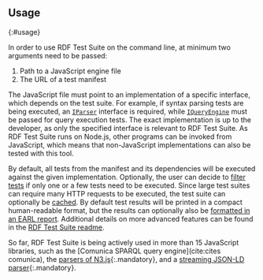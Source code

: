 ## Usage
{:#usage}

In order to use RDF Test Suite on the command line, at minimum two arguments need to be passed:

1. Path to a JavaScript engine file
2. The URL of a test manifest

The JavaScript file must point to an implementation of a specific interface, which depends on the test suite.
For example, if syntax parsing tests are being executed, an [`IParser`](https://github.com/rubensworks/rdf-test-suite.js/blob/master/lib/testcase/rdfsyntax/IParser.ts) interface is required,
while [`IQueryEngine`](https://github.com/rubensworks/rdf-test-suite.js/blob/master/lib/testcase/sparql/IQueryEngine.ts) must be passed for query execution tests.
The exact implementation is up to the developer, as only the specified interface is relevant to RDF Test Suite.
As RDF Test Suite runs on Node.js, other programs can be invoked from JavaScript,
which means that non-JavaScript implementations can also be tested with this tool.

By default, all tests from the manifest and its dependencies will be executed against the given implementation.
Optionally, the user can decide to [filter tests](https://github.com/rubensworks/rdf-test-suite.js#test-filtering)
if only one or a few tests need to be executed.
Since large test suites can require many HTTP requests to be executed,
the test suite can optionally be [cached](https://github.com/rubensworks/rdf-test-suite.js#enabling-http-caching).
By default test results will be printed in a compact human-readable format,
but the results can optionally also be [formatted in an EARL report](https://github.com/rubensworks/rdf-test-suite.js#earl-output).
Additional details on more advanced features can be found in the [RDF Test Suite readme](https://github.com/rubensworks/rdf-test-suite.js#readme).

So far, RDF Test Suite is being actively used in more than 15 JavaScript libraries,
such as the [Comunica SPARQL query engine](cite:cites comunica),
the [parsers of N3.js](https://github.com/rdfjs/N3.js){:.mandatory},
and a [streaming JSON-LD parser](https://github.com/rubensworks/jsonld-streaming-parser.js){:.mandatory}.
